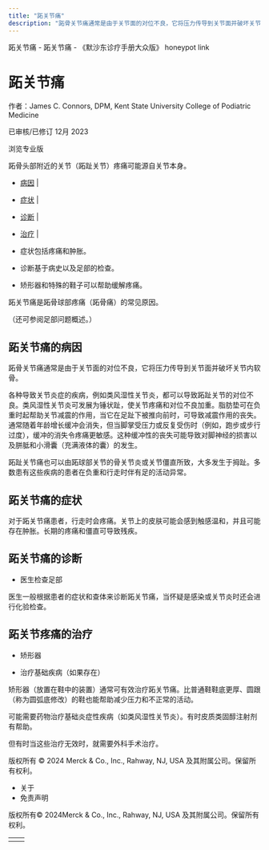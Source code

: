 ```yaml
---
title: "跖关节痛"
description: "跖骨关节痛通常是由于关节面的对位不良，它将压力传导到关节面并破坏关节内软骨。"
---
```


﻿跖关节痛 \- 跖关节痛 \- 《默沙东诊疗手册大众版》 honeypot link

# 跖关节痛

作者：James C. Connors, DPM, Kent State University College of Podiatric Medicine

已审核/已修订 12月 2023

浏览专业版

跖骨头部附近的关节（跖趾关节）疼痛可能源自关节本身。

- [病因](#病因_v26371282_zh) \|
- [症状](#症状_v26371293_zh) \|
- [诊断](#诊断_v26371296_zh) \|
- [治疗](#治疗_v26371302_zh) \|

- 症状包括疼痛和肿胀。

- 诊断基于病史以及足部的检查。

- 矫形器和特殊的鞋子可以帮助缓解疼痛。


跖关节痛是跖骨球部疼痛（跖骨痛）的常见原因。

（还可参阅足部问题概述。）

## 跖关节痛的病因

跖骨关节痛通常是由于关节面的对位不良，它将压力传导到关节面并破坏关节内软骨。

各种导致关节炎症的疾病，例如类风湿性关节炎，都可以导致跖趾关节的对位不良。类风湿性关节炎可发展为锤状趾，使关节疼痛和对位不良加重。脂肪垫可在负重时起帮助关节减震的作用，当它在足趾下被推向前时，可导致减震作用的丧失。通常随着年龄增长缓冲会消失，但当脚掌受压力或反复受伤时（例如，跑步或步行过度），缓冲的消失令疼痛更敏感。这种缓冲性的丧失可能导致对脚神经的损害以及胼胝和小滑囊（充满液体的囊）的发生。

跖趾关节痛也可以由跖球部关节的骨关节炎或关节僵直所致，大多发生于拇趾。多数患有这些疾病的患者在负重和行走时伴有足的活动异常。

## 跖关节痛的症状

对于跖关节痛患者，行走时会疼痛。关节上的皮肤可能会感到触感温和，并且可能存在肿胀。长期的疼痛和僵直可导致残疾。

## 跖关节痛的诊断

- 医生检查足部


医生一般根据患者的症状和查体来诊断跖关节痛，当怀疑是感染或关节炎时还会进行化验检查。

## 跖关节疼痛的治疗

- 矫形器

- 治疗基础疾病（如果存在）


矫形器（放置在鞋中的装置）通常可有效治疗跖关节痛。比普通鞋鞋底更厚、圆跟（称为圆弧底修改）的鞋也能帮助减少压力和不正常的活动。

可能需要药物治疗基础炎症性疾病（如类风湿性关节炎）。有时皮质类固醇注射剂有帮助。

但有时当这些治疗无效时，就需要外科手术治疗。



版权所有 © 2024
Merck & Co., Inc., Rahway, NJ, USA 及其附属公司。保留所有权利。

- 关于
- 免责声明

版权所有© 2024Merck & Co., Inc., Rahway, NJ, USA 及其附属公司。保留所有权利。

|     |     |
| --- | --- |
|  |  |